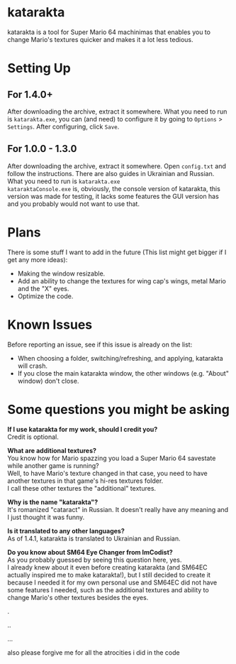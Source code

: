 # katarakta
katarakta is a tool for Super Mario 64 machinimas that enables you to change Mario's textures quicker and makes it a lot less tedious.

# Setting Up
## For 1.4.0+
After downloading the archive, extract it somewhere. What you need to run is `katarakta.exe`, you can (and need) to configure it by going to `Options` > `Settings`. After configuring, click `Save`.
## For 1.0.0 - 1.3.0
After downloading the archive, extract it somewhere. Open `config.txt` and follow the instructions. There are also guides in Ukrainian and Russian.\
What you need to run is `katarakta.exe`\
`kataraktaConsole.exe` is, obviously, the console version of katarakta, this version was made for testing, it lacks some features the GUI version has and you probably would not want to use that.

# Plans
There is some stuff I want to add in the future (This list might get bigger if I get any more ideas):
- Making the window resizable.
- Add an ability to change the textures for wing cap's wings, metal Mario and the "X" eyes.
- Optimize the code.

# Known Issues
Before reporting an issue, see if this issue is already on the list:
- When choosing a folder, switching/refreshing, and applying, katarakta will crash.
- If you close the main katarakta window, the other windows (e.g. "About" window) don't close.

# Some questions you might be asking
**If I use katarakta for my work, should I credit you?**\
Credit is optional.

**What are additional textures?**\
You know how for Mario spazzing you load a Super Mario 64 savestate while another game is running?\
Well, to have Mario's texture changed in that case, you need to have another textures in that game's hi-res textures folder.\
I call these other textures the "additional" textures.

**Why is the name "katarakta"?**\
It's romanized "cataract" in Russian. It doesn't really have any meaning and I just thought it was funny.

**Is it translated to any other languages?**\
As of 1.4.1, katarakta is translated to Ukrainian and Russian.

**Do you know about SM64 Eye Changer from ImCodist?**\
As you probably guessed by seeing this question here, yes.\
I already knew about it even before creating katarakta (and SM64EC actually inspired me to make katarakta!), but I still decided to create it because I needed it for my own personal use and SM64EC did not have some features I needed, such as the additional textures and ability to change Mario's other textures besides the eyes.

.

..

...

also please forgive me for all the atrocities i did in the code
